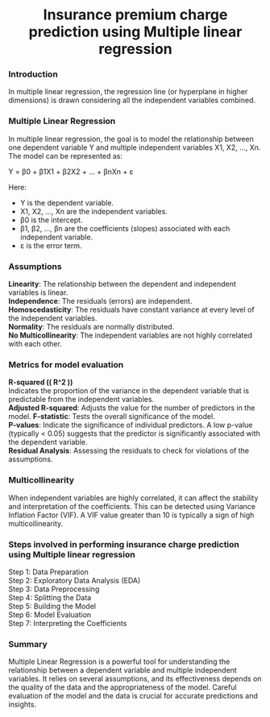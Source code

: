 

<h1 align="center">Insurance premium charge prediction using Multiple linear regression</h1>  

### Introduction  
In multiple linear regression, the regression line (or hyperplane in higher dimensions) is drawn considering all the independent variables combined.

### Multiple Linear Regression

In multiple linear regression, the goal is to model the relationship between one dependent variable Y and multiple independent variables X1, X2, ..., Xn. The model can be represented as:

Y = β0 + β1X1 + β2X2 + ... + βnXn + ε

Here:

- Y is the dependent variable.
- X1, X2, ..., Xn are the independent variables.
- β0 is the intercept.
- β1, β2, ..., βn are the coefficients (slopes) associated with each independent variable.
- ε is the error term.

### Assumptions
**Linearity**: The relationship between the dependent and independent variables is linear.  
**Independence**: The residuals (errors) are independent.  
**Homoscedasticity**: The residuals have constant variance at every level of the independent variables.  
**Normality**: The residuals are normally distributed.  
**No Multicollinearity**: The independent variables are not highly correlated with each other.  


### Metrics for model evaluation
**R-squared (\( R^2 \))**  
Indicates the proportion of the variance in the dependent variable that is predictable from the independent variables.  
**Adjusted R-squared**: Adjusts the value for the number of predictors in the model.
**F-statistic**: Tests the overall significance of the model.  
**P-values**: Indicate the significance of individual predictors. A low p-value (typically < 0.05) suggests that the predictor is significantly associated with the dependent variable.  
**Residual Analysis**: Assessing the residuals to check for violations of the assumptions.

### Multicollinearity  
When independent variables are highly correlated, it can affect the stability and interpretation of the coefficients. This can be detected using Variance Inflation Factor (VIF). A VIF value greater than 10 is typically a sign of high multicollinearity.

### Steps involved in performing insurance charge prediction using Multiple linear regression  
Step 1: Data Preparation  
Step 2: Exploratory Data Analysis (EDA)  
Step 3: Data Preprocessing  
Step 4: Splitting the Data  
Step 5: Building the Model  
Step 6: Model Evaluation  
Step 7: Interpreting the Coefficients  

### Summary

Multiple Linear Regression is a powerful tool for understanding the relationship between a dependent variable and multiple independent variables. It relies on several assumptions, and its effectiveness depends on the quality of the data and the appropriateness of the model. Careful evaluation of the model and the data is crucial for accurate predictions and insights.



